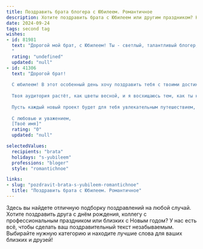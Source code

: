 ```yaml
---
title: Поздравить брата блогера с Юбилеем. Романтичное
description: Хотите поздравить брата с Юбилеем или другим праздником? Наш ИИ создаст незабываемое поздравление, а вы обязательно выделитесь среди других.  
date: 2024-09-24
tags: second tag
wishes:
- id: 81981
  text: "Дорогой мой брат, с Юбилеем! Ты - светлый, талантливый блогер, который вдохновляет и дарит миру красоту. Пусть твоя жизнь будет наполнена любовью, счастьем и новыми, яркими красками!
  "
  rating: "undefined"
  updated: "null"
- id: 41306
  text: "Дорогой брат!
  
  С юбилеем! В этот особенный день хочу поздравить тебя с твоими достижениями и вдохновляющим путём, который ты выбрал. Быть блогером — значит делиться своими мыслями и чувствами с миром, и ты делаешь это с такой страстью и искренностью, что каждый твой пост освещает сердца людей.
  
  Твоя аудитория растёт, как цветы весной, и я восхищаюсь тем, как ты находишь время, чтобы делиться своими историями, идеями и мечтами. Непревзойдённый стиль, неподдельная искренность и романтика твоих слов вдохновляют и радуют нас каждый день.
  
  Пусть каждый новый проект будет для тебя увлекательным путешествием, а успехи продолжают радовать. Желаю тебе бесконечного вдохновения, любви и творческих свершений. Пусть твоя жизнь будет такой же яркой и насыщенной, как самые любимые моменты, которые ты запечатлеваешь на своих страницах.
  
  С любовью и уважением,
  [Твоё имя]"
  rating: "0"
  updated: "null"

selectedValues:
  recipients: "brata"
  holidays: "s-yubileem"
  professions: "bloger"
  style: "romantichnoe"

links:
- slug: "pozdravit-brata-s-yubileem-romantichnoe"
  title: "Поздравить брата с Юбилеем. Романтичное"
---
```


Здесь вы найдете отличную подборку поздравлений на любой случай. 
Хотите поздравить друга с днём рождения, коллегу с профессиональным праздником или близких с Новым годом? У нас есть всё, чтобы сделать ваш поздравительный текст незабываемым. Выбирайте нужную категорию и находите лучшие слова для ваших близких и друзей!
